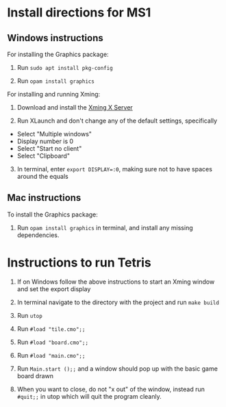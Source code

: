 # Install directions for MS1

## Windows instructions

For installing the Graphics package:

1. Run `sudo apt install pkg-config`

2. Run `opam install graphics`

For installing and running Xming:

1. Download and install the [Xming X Server](https://sourceforge.net/projects/xming/)

2. Run XLaunch and don't change any of the default settings, specifically
  - Select "Multiple windows"
  - Display number is 0
  - Select "Start no client"
  - Select "Clipboard"

3. In terminal, enter `export DISPLAY=:0`, making sure not to have spaces around the equals

## Mac instructions

To install the Graphics package:

1. Run `opam install graphics` in terminal, and install any missing dependencies.

# Instructions to run Tetris

1. If on Windows follow the above instructions to start an Xming window and set the export display

2. In terminal navigate to the directory with the project and run `make build`

3. Run `utop`

4. Run `#load "tile.cmo";;`

5. Run `#load "board.cmo";;`

6. Run `#load "main.cmo";;`

5. Run `Main.start ();;` and a window should pop up with the basic game board drawn

6. When you want to close, do not "x out" of the window, instead run `#quit;;` in utop which will quit the program cleanly.
